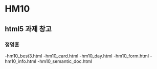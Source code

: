 # HM10
## html5 과제 창고
### 정영훈
-hm10_best3.html
-hm10_card.html
-hm10_day.html
-hm10_form.html
-hm10_info.html
-hm10_semantic_doc.html
